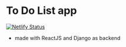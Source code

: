 # To Do List app

[![Netlify Status](https://api.netlify.com/api/v1/badges/751dd10e-0d7b-42c1-a939-7129583b435e/deploy-status)](https://app.netlify.com/sites/naingtodolist/deploys)

-   made with ReactJS and Django as backend
